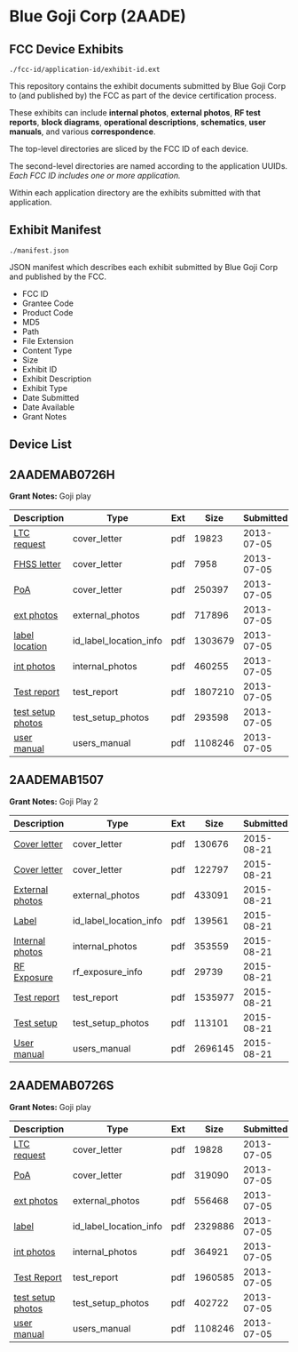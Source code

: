 # Blue Goji Corp (2AADE)
## FCC Device Exhibits

```
./fcc-id/application-id/exhibit-id.ext
```

This repository contains the exhibit documents submitted by Blue Goji Corp to (and published by) the FCC as part of the device certification process.

These exhibits can include **internal photos**, **external photos**, **RF test reports**, **block diagrams**, **operational descriptions**, **schematics**, **user manuals**, and various **correspondence**.

The top-level directories are sliced by the FCC ID of each device.

The second-level directories are named according to the application UUIDs. *Each FCC ID includes one or more application.*

Within each application directory are the exhibits submitted with that application. 

## Exhibit Manifest

```
./manifest.json
```

JSON manifest which describes each exhibit submitted by Blue Goji Corp and published by the FCC.

- FCC ID
- Grantee Code
- Product Code
- MD5
- Path
- File Extension
- Content Type
- Size
- Exhibit ID
- Exhibit Description
- Exhibit Type
- Date Submitted
- Date Available
- Grant Notes

## Device List
## 2AADEMAB0726H
**Grant Notes:** Goji play

| Description | Type | Ext | Size | Submitted | Available |
| ----------- | ---- | --- | ---- | --------- | --------- |
| [LTC request](2AADEMAB0726H/04ab6a8722b1866455ac8cf17224de7c/2008961.pdf) | cover_letter | pdf | 19823 | 2013-07-05 | 2013-07-05 |
| [FHSS letter](2AADEMAB0726H/04ab6a8722b1866455ac8cf17224de7c/2008962.pdf) | cover_letter | pdf | 7958 | 2013-07-05 | 2013-07-05 |
| [PoA](2AADEMAB0726H/04ab6a8722b1866455ac8cf17224de7c/2008967.pdf) | cover_letter | pdf | 250397 | 2013-07-05 | 2013-07-05 |
| [ext photos](2AADEMAB0726H/04ab6a8722b1866455ac8cf17224de7c/2008963.pdf) | external_photos | pdf | 717896 | 2013-07-05 | 2013-07-05 |
| [label location](2AADEMAB0726H/04ab6a8722b1866455ac8cf17224de7c/2008966.pdf) | id_label_location_info | pdf | 1303679 | 2013-07-05 | 2013-07-05 |
| [int photos](2AADEMAB0726H/04ab6a8722b1866455ac8cf17224de7c/2008964.pdf) | internal_photos | pdf | 460255 | 2013-07-05 | 2013-07-05 |
| [Test report](2AADEMAB0726H/04ab6a8722b1866455ac8cf17224de7c/2008965.pdf) | test_report | pdf | 1807210 | 2013-07-05 | 2013-07-05 |
| [test setup photos](2AADEMAB0726H/04ab6a8722b1866455ac8cf17224de7c/2008968.pdf) | test_setup_photos | pdf | 293598 | 2013-07-05 | 2013-07-05 |
| [user manual](2AADEMAB0726H/04ab6a8722b1866455ac8cf17224de7c/2008969.pdf) | users_manual | pdf | 1108246 | 2013-07-05 | 2013-07-05 |
## 2AADEMAB1507
**Grant Notes:** Goji Play 2

| Description | Type | Ext | Size | Submitted | Available |
| ----------- | ---- | --- | ---- | --------- | --------- |
| [Cover letter](2AADEMAB1507/d1e2f6d9b4141f7c531c80659d65db79/2722646.pdf) | cover_letter | pdf | 130676 | 2015-08-21 | 2015-08-21 |
| [Cover letter](2AADEMAB1507/d1e2f6d9b4141f7c531c80659d65db79/2722647.pdf) | cover_letter | pdf | 122797 | 2015-08-21 | 2015-08-21 |
| [External photos](2AADEMAB1507/d1e2f6d9b4141f7c531c80659d65db79/2722648.pdf) | external_photos | pdf | 433091 | 2015-08-21 | 2015-08-21 |
| [Label](2AADEMAB1507/d1e2f6d9b4141f7c531c80659d65db79/2722649.pdf) | id_label_location_info | pdf | 139561 | 2015-08-21 | 2015-08-21 |
| [Internal photos](2AADEMAB1507/d1e2f6d9b4141f7c531c80659d65db79/2722650.pdf) | internal_photos | pdf | 353559 | 2015-08-21 | 2015-08-21 |
| [RF Exposure](2AADEMAB1507/d1e2f6d9b4141f7c531c80659d65db79/2722653.pdf) | rf_exposure_info | pdf | 29739 | 2015-08-21 | 2015-08-21 |
| [Test report](2AADEMAB1507/d1e2f6d9b4141f7c531c80659d65db79/2722655.pdf) | test_report | pdf | 1535977 | 2015-08-21 | 2015-08-21 |
| [Test setup](2AADEMAB1507/d1e2f6d9b4141f7c531c80659d65db79/2722656.pdf) | test_setup_photos | pdf | 113101 | 2015-08-21 | 2015-08-21 |
| [User manual](2AADEMAB1507/d1e2f6d9b4141f7c531c80659d65db79/2722657.pdf) | users_manual | pdf | 2696145 | 2015-08-21 | 2015-08-21 |
## 2AADEMAB0726S
**Grant Notes:** Goji play

| Description | Type | Ext | Size | Submitted | Available |
| ----------- | ---- | --- | ---- | --------- | --------- |
| [LTC request](2AADEMAB0726S/a33215e84459d79fdeb369dbee67f277/2009025.pdf) | cover_letter | pdf | 19828 | 2013-07-05 | 2013-07-05 |
| [PoA](2AADEMAB0726S/a33215e84459d79fdeb369dbee67f277/2009030.pdf) | cover_letter | pdf | 319090 | 2013-07-05 | 2013-07-05 |
| [ext photos](2AADEMAB0726S/a33215e84459d79fdeb369dbee67f277/2009026.pdf) | external_photos | pdf | 556468 | 2013-07-05 | 2013-07-05 |
| [label](2AADEMAB0726S/a33215e84459d79fdeb369dbee67f277/2009029.pdf) | id_label_location_info | pdf | 2329886 | 2013-07-05 | 2013-07-05 |
| [int photos](2AADEMAB0726S/a33215e84459d79fdeb369dbee67f277/2009027.pdf) | internal_photos | pdf | 364921 | 2013-07-05 | 2013-07-05 |
| [Test Report](2AADEMAB0726S/a33215e84459d79fdeb369dbee67f277/2009028.pdf) | test_report | pdf | 1960585 | 2013-07-05 | 2013-07-05 |
| [test setup photos](2AADEMAB0726S/a33215e84459d79fdeb369dbee67f277/2009031.pdf) | test_setup_photos | pdf | 402722 | 2013-07-05 | 2013-07-05 |
| [user manual](2AADEMAB0726S/a33215e84459d79fdeb369dbee67f277/2008969.pdf) | users_manual | pdf | 1108246 | 2013-07-05 | 2013-07-05 |
